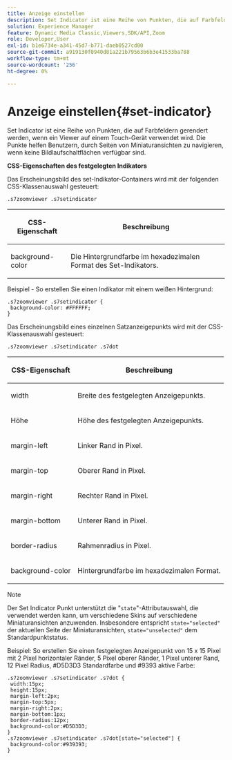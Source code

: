 ```yaml
---
title: Anzeige einstellen
description: Set Indicator ist eine Reihe von Punkten, die auf Farbfeldern gerendert werden, wenn ein Viewer auf einem Touch-Gerät verwendet wird. Die Punkte helfen Benutzern, durch Seiten von Miniaturansichten zu navigieren, wenn keine Bildlaufschaltflächen verfügbar sind.
solution: Experience Manager
feature: Dynamic Media Classic,Viewers,SDK/API,Zoom
role: Developer,User
exl-id: b1e6734e-a341-45d7-b771-daeb0527cd00
source-git-commit: a919130f0940d81a221b79563b6b3e41533ba788
workflow-type: tm+mt
source-wordcount: '256'
ht-degree: 0%

---
```


# Anzeige einstellen{#set-indicator}

Set Indicator ist eine Reihe von Punkten, die auf Farbfeldern gerendert werden, wenn ein Viewer auf einem Touch-Gerät verwendet wird. Die Punkte helfen Benutzern, durch Seiten von Miniaturansichten zu navigieren, wenn keine Bildlaufschaltflächen verfügbar sind.

<!--<a id="section_061E550C1C1D4DB2BD663A898895B38C"></a>-->

**CSS-Eigenschaften des festgelegten Indikators**

Das Erscheinungsbild des set-Indikator-Containers wird mit der folgenden CSS-Klassenauswahl gesteuert:

```
.s7zoomviewer .s7setindicator
```

<table id="table_94EE3F5BBE4547C0B4943471CEE7EDE4"> 
 <thead> 
  <tr> 
   <th colname="col1" class="entry"> <p> CSS-Eigenschaft </p> </th> 
   <th colname="col2" class="entry"> <p>Beschreibung </p> </th> 
  </tr> 
 </thead>
 <tbody> 
  <tr> 
   <td colname="col1"> <p> <span class="codeph"> background-color </span> </p> </td> 
   <td colname="col2"> <p>Die Hintergrundfarbe im hexadezimalen Format des Set-Indikators. </p> </td> 
  </tr> 
 </tbody> 
</table>

Beispiel - So erstellen Sie einen Indikator mit einem weißen Hintergrund:

```
.s7zoomviewer .s7setindicator { 
 background-color: #FFFFFF; 
}
```

Das Erscheinungsbild eines einzelnen Satzanzeigepunkts wird mit der CSS-Klassenauswahl gesteuert:

`.s7zoomviewer .s7setindicator .s7dot`

<table id="table_09B6E232FB94417392D101A7A653BE54"> 
 <thead> 
  <tr> 
   <th colname="col1" class="entry"> <p> CSS-Eigenschaft </p> </th> 
   <th colname="col2" class="entry"> <p>Beschreibung </p> </th> 
  </tr> 
 </thead>
 <tbody> 
  <tr> 
   <td colname="col1"> <p> <span class="codeph"> width </span> </p> </td> 
   <td colname="col2"> <p>Breite des festgelegten Anzeigepunkts. </p> </td> 
  </tr> 
  <tr> 
   <td colname="col1"> <p> <span class="codeph"> Höhe </span> </p> </td> 
   <td colname="col2"> <p>Höhe des festgelegten Anzeigepunkts. </p> </td> 
  </tr> 
  <tr> 
   <td colname="col1"> <p> <span class="codeph"> margin-left </span> </p> </td> 
   <td colname="col2"> <p>Linker Rand in Pixel. </p> </td> 
  </tr> 
  <tr> 
   <td colname="col1"> <p> <span class="codeph"> margin-top </span> </p> </td> 
   <td colname="col2"> <p>Oberer Rand in Pixel. </p> </td> 
  </tr> 
  <tr> 
   <td colname="col1"> <p> <span class="codeph"> margin-right </span> </p> </td> 
   <td colname="col2"> <p>Rechter Rand in Pixel. </p> </td> 
  </tr> 
  <tr> 
   <td colname="col1"> <p> <span class="codeph"> margin-bottom </span> </p> </td> 
   <td colname="col2"> <p>Unterer Rand in Pixel. </p> </td> 
  </tr> 
  <tr> 
   <td colname="col1"> <p> <span class="codeph"> border-radius </span> </p> </td> 
   <td colname="col2"> <p>Rahmenradius in Pixel. </p> </td> 
  </tr> 
  <tr> 
   <td colname="col1"> <p> <span class="codeph"> background-color </span> </p> </td> 
   <td colname="col2"> <p>Hintergrundfarbe im hexadezimalen Format. </p> </td> 
  </tr> 
 </tbody> 
</table>

>[!NOTE]
>
>Der Set Indicator Punkt unterstützt die &quot;`state`&quot;-Attributauswahl, die verwendet werden kann, um verschiedene Skins auf verschiedene Miniaturansichten anzuwenden. Insbesondere entspricht `state="selected"` der aktuellen Seite der Miniaturansichten, `state="unselected"` dem Standardpunktstatus.

Beispiel: So erstellen Sie einen festgelegten Anzeigepunkt von 15 x 15 Pixel mit 2 Pixel horizontaler Ränder, 5 Pixel oberer Ränder, 1 Pixel unterer Rand, 12 Pixel Radius, #D5D3D3 Standardfarbe und #9393 aktive Farbe:

```
.s7zoomviewer .s7setindicator .s7dot { 
 width:15px; 
 height:15px; 
 margin-left:2px; 
 margin-top:5px; 
 margin-right:2px; 
 margin-bottom:1px; 
 border-radius:12px; 
 background-color:#D5D3D3;  
} 
.s7zoomviewer .s7setindicator .s7dot[state="selected"] { 
 background-color:#939393;  
}
```
